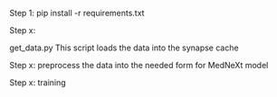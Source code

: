 Step 1:
pip install -r requirements.txt

Step x:

get_data.py
This script loads the data into the synapse cache

Step x:
preprocess the data into the needed form for MedNeXt model

Step x:
training